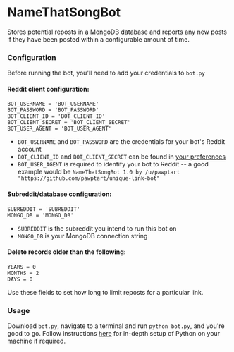 # NameThatSongBot
Stores potential reposts in a MongoDB database and reports any new posts if they have been posted within a configurable amount of time.

### Configuration
Before running the bot, you'll need to add your credentials to `bot.py`

#### Reddit client configuration:
```
BOT_USERNAME = 'BOT_USERNAME'
BOT_PASSWORD = 'BOT_PASSWORD'
BOT_CLIENT_ID = 'BOT_CLIENT_ID'
BOT_CLIENT_SECRET = 'BOT_CLIENT_SECRET'
BOT_USER_AGENT = 'BOT_USER_AGENT'
```

* `BOT_USERNAME` and `BOT_PASSWORD` are the credentials for your bot's Reddit account
* `BOT_CLIENT_ID` and `BOT_CLIENT_SECRET` can be found in [your preferences](https://www.reddit.com/prefs/apps)
* `BOT_USER_AGENT` is required to identify your bot to Reddit -- a good example would be `NameThatSongBot 1.0 by /u/pawptart "https://github.com/pawptart/unique-link-bot"`

#### Subreddit/database configuration:
```
SUBREDDIT = 'SUBREDDIT'
MONGO_DB = 'MONGO_DB'
```

* `SUBREDDIT` is the subreddit you intend to run this bot on
* `MONGO_DB` is your MongoDB connection string

#### Delete records older than the following:
```
YEARS = 0
MONTHS = 2
DAYS = 0
```

Use these fields to set how long to limit reposts for a particular link.

### Usage

Download `bot.py`, navigate to a terminal and run `python bot.py`, and you're good to go. Follow instructions [here](https://www.reddit.com/r/RequestABot/comments/cyll80/a_comprehensive_guide_to_running_your_reddit_bot/) for in-depth setup of Python on your machine if required.
